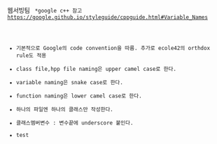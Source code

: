 웹서빙팀 <code convetion>
*google c++ 참고 https://google.github.io/styleguide/cppguide.html#Variable_Names
- 기본적으로 Google의 code convention을 따름. 추가로 ecole42의 orthdox rule도 적용
- class file,hpp file naming은 upper camel case로 한다.
- variable naming은 snake case로 한다.
- function naming은 lower camel case로 한다.
- 하나의 파일엔 하나의 클래스만 작성한다.
- 클래스멤버변수 : 변수끝에 underscore 붙인다.
- test
